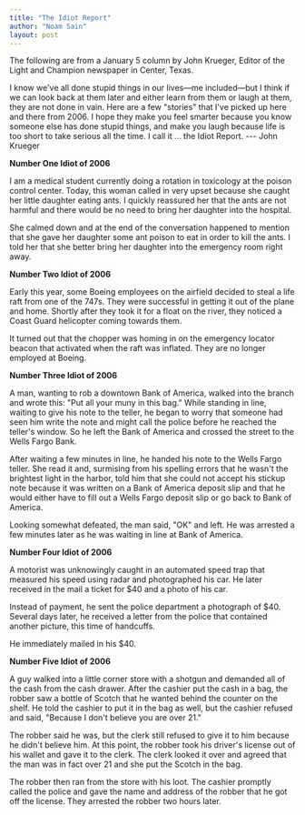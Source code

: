 ```yaml
---
title: "The Idiot Report"
author: "Noam Sain"
layout: post
---
```


The following are from a January 5 column by John Krueger, Editor of the Light and Champion newspaper in Center, Texas.

I know we've all done stupid things in our lives—me included—but I think if we can look back at them later and either learn from them or laugh at them, they are not done in vain. Here are a few "stories" that I've picked up here and there from 2006. I hope they make you feel smarter because you know someone else has done stupid things, and make you laugh because life is too short to take serious all the time. I call it ... the Idiot Report. --- John Krueger

**Number One Idiot of 2006**

I am a medical student currently doing a rotation in toxicology at the poison control center. Today, this woman called in very upset because she caught her little daughter eating ants. I quickly reassured her that the ants are not harmful and there would be no need to bring her daughter into the hospital.

She calmed down and at the end of the conversation happened to mention that she gave her daughter some ant poison to eat in order to kill the ants. I told her that she better bring her daughter into the emergency room right away.

**Number Two Idiot of 2006**

Early this year, some Boeing employees on the airfield decided to steal a life raft from one of the 747s. They were successful in getting it out of the plane and home. Shortly after they took it for a float on the river, they noticed a Coast Guard helicopter coming towards them.

It turned out that the chopper was homing in on the emergency locator beacon that activated when the raft was inflated. They are no longer employed at Boeing.

**Number Three Idiot of 2006**

A man, wanting to rob a downtown Bank of America, walked into the branch and wrote this: "Put all your muny in this bag." While standing in line, waiting to give his note to the teller, he began to worry that someone had seen him write the note and might call the police before he reached the teller's window. So he left the Bank of America and crossed the street to the Wells Fargo Bank.

After waiting a few minutes in line, he handed his note to the Wells Fargo teller. She read it and, surmising from his spelling errors that he wasn't the brightest light in the harbor, told him that she could not accept his stickup note because it was written on a Bank of America deposit slip and that he would either have to fill out a Wells Fargo deposit slip or go back to Bank of America.

Looking somewhat defeated, the man said, "OK" and left. He was arrested a few minutes later as he was waiting in line at Bank of America.

**Number Four Idiot of 2006**

A motorist was unknowingly caught in an automated speed trap that measured his speed using radar and photographed his car. He later received in the mail a ticket for $40 and a photo of his car.

Instead of payment, he sent the police department a photograph of $40. Several days later, he received a letter from the police that contained another picture, this time of handcuffs.

He immediately mailed in his $40.

**Number Five Idiot of 2006**

A guy walked into a little corner store with a shotgun and demanded all of the cash from the cash drawer. After the cashier put the cash in a bag, the robber saw a bottle of Scotch that he wanted behind the counter on the shelf. He told the cashier to put it in the bag as well, but the cashier refused and said, "Because I don't believe you are over 21."

The robber said he was, but the clerk still refused to give it to him because he didn't believe him. At this point, the robber took his driver's license out of his wallet and gave it to the clerk. The clerk looked it over and agreed that the man was in fact over 21 and she put the Scotch in the bag.

The robber then ran from the store with his loot. The cashier promptly called the police and gave the name and address of the robber that he got off the license. They arrested the robber two hours later.

